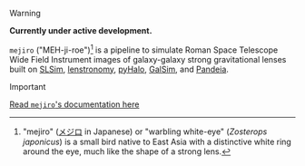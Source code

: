 > [!WARNING]
> **Currently under active development.**

`mejiro` ("MEH-ji-roe")[^1] is a pipeline to simulate Roman Space Telescope Wide Field Instrument images of
galaxy-galaxy strong gravitational lenses built on [SLSim](https://github.com/LSST-strong-lensing/slsim), [lenstronomy](https://github.com/lenstronomy/lenstronomy), [pyHalo](https://github.com/dangilman/pyHalo), [GalSim](https://github.com/GalSim-developers/GalSim),
and [Pandeia](https://outerspace.stsci.edu/display/PEN).

> [!IMPORTANT]
> [Read `mejiro`'s documentation here](https://mejiro.readthedocs.io/en/latest/index.html)

[^1]: "mejiro" ([メジロ](https://ja.wikipedia.org/wiki/%E3%83%A1%E3%82%B8%E3%83%AD) in Japanese) or "warbling
white-eye" (*Zosterops japonicus*) is a small bird native to East Asia with a distinctive white ring around the eye,
much like the shape of a strong lens.
